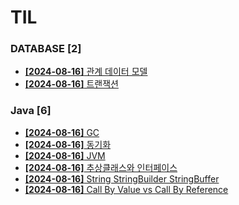 # TIL
 
### DATABASE [2]
- [**[2024-08-16]**  관계 데이터 모델](https://github.com/A-lass/TIL/blob/main/DATABASE/관계_데이터_모델.md)
- [**[2024-08-16]**  트랜잭션](https://github.com/A-lass/TIL/blob/main/DATABASE/트랜잭션.md)
### Java [6]
- [**[2024-08-16]**  GC](https://github.com/A-lass/TIL/blob/main/Java/GC.md)
- [**[2024-08-16]**  동기화](https://github.com/A-lass/TIL/blob/main/Java/동기화.md)
- [**[2024-08-16]**  JVM](https://github.com/A-lass/TIL/blob/main/Java/JVM.md)
- [**[2024-08-16]**  추상클래스와 인터페이스](https://github.com/A-lass/TIL/blob/main/Java/추상클래스와_인터페이스.md)
- [**[2024-08-16]**  String StringBuilder StringBuffer](https://github.com/A-lass/TIL/blob/main/Java/String_StringBuilder_StringBuffer.md)
- [**[2024-08-16]**  Call By Value vs Call By Reference](https://github.com/A-lass/TIL/blob/main/Java/Call_By_Value_vs_Call_By_Reference.md)
